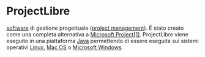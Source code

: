 # ProjectLibre

[software](https://it.wikipedia.org/wiki/Software "Software") di gestione progettuale ([project management](https://it.wikipedia.org/wiki/Project_management "Project management")). È stato creato come una completa alternativa a [Microsoft Project](https://it.wikipedia.org/wiki/Microsoft_Project "Microsoft Project")[[1]](https://it.wikipedia.org/wiki/ProjectLibre#cite_note-1). ProjectLibre viene eseguito in una piattaforma [Java](https://it.wikipedia.org/wiki/Java_(linguaggio_di_programmazione) "Java (linguaggio di programmazione)") permettendo di essere eseguita sui sistemi operativi [Linux](https://it.wikipedia.org/wiki/Linux "Linux"), [Mac OS](https://it.wikipedia.org/wiki/Mac_OS "Mac OS") o [Microsoft Windows](https://it.wikipedia.org/wiki/Microsoft_Windows "Microsoft Windows").
<!--stackedit_data:
eyJoaXN0b3J5IjpbMTAzNDI5ODE3MSwxNTY2Njg0MDQ0XX0=
-->